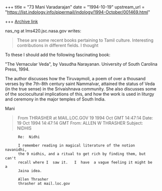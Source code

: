 +++
title = "73 Mani Varadarajan"
date = "1994-10-19"
upstream_url = "https://list.indology.info/pipermail/indology/1994-October/001469.html"

+++
[Archive link](https://list.indology.info/pipermail/indology/1994-October/001469.html)


nas_ng at lms420.jsc.nasa.gov writes:
> These are some recent books pertaining to Tamil culture.
> Interesting contributions in different fields. I thought

To these I should add the following fascinating book:

"The Vernacular Veda", by Vasudha Narayanan. University of
South Carolina Press, 1994. 

The author discusses how the Tiruvaymoli, a poem of over a
thousand verses by the 7th-8th century saint Nammalvar, 
attained the status of Veda (in the true sense) in the 
Srivaishnava community.  She also discusses some of the 
sociocultural implications of this, and how the work is
used in liturgy and ceremony in the major temples of South
India.

Mani





> From THRASHER at MAIL.LOC.GOV 19 1994 Oct GMT 14:47:14
Date: 19 Oct 1994 14:47:14 GMT
From: ALLEN W THRASHER <THRASHER at MAIL.LOC.GOV>
Subject: NIDHIS

          Re:  Nidhi 

          I remember reading in magical literature of the notion navanidhi, 
          the 9 nidhis, and a ritual to get rich by finding them, but can't 
          recall where I  saw it.   I  have  a vague feeling it might be  a 
          Jaina idea. 

          Allen Thrasher 
          thrasher at mail.loc.gov                                             





